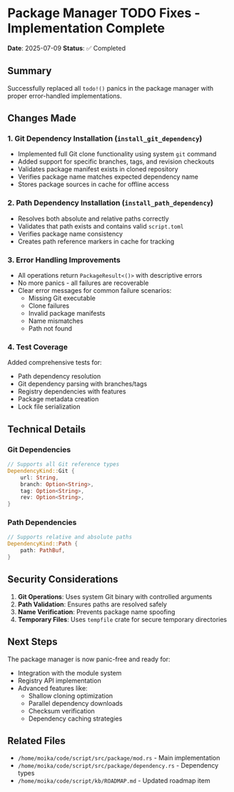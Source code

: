 # Package Manager TODO Fixes - Implementation Complete

**Date**: 2025-07-09
**Status**: ✅ Completed

## Summary

Successfully replaced all `todo!()` panics in the package manager with proper error-handled implementations.

## Changes Made

### 1. Git Dependency Installation (`install_git_dependency`)
- Implemented full Git clone functionality using system `git` command
- Added support for specific branches, tags, and revision checkouts
- Validates package manifest exists in cloned repository
- Verifies package name matches expected dependency name
- Stores package sources in cache for offline access

### 2. Path Dependency Installation (`install_path_dependency`)
- Resolves both absolute and relative paths correctly
- Validates that path exists and contains valid `script.toml`
- Verifies package name consistency
- Creates path reference markers in cache for tracking

### 3. Error Handling Improvements
- All operations return `PackageResult<()>` with descriptive errors
- No more panics - all failures are recoverable
- Clear error messages for common failure scenarios:
  - Missing Git executable
  - Clone failures
  - Invalid package manifests
  - Name mismatches
  - Path not found

### 4. Test Coverage
Added comprehensive tests for:
- Path dependency resolution
- Git dependency parsing with branches/tags
- Registry dependencies with features
- Package metadata creation
- Lock file serialization

## Technical Details

### Git Dependencies
```rust
// Supports all Git reference types
DependencyKind::Git {
    url: String,
    branch: Option<String>,
    tag: Option<String>, 
    rev: Option<String>,
}
```

### Path Dependencies
```rust
// Supports relative and absolute paths
DependencyKind::Path {
    path: PathBuf,
}
```

## Security Considerations

1. **Git Operations**: Uses system Git binary with controlled arguments
2. **Path Validation**: Ensures paths are resolved safely
3. **Name Verification**: Prevents package name spoofing
4. **Temporary Files**: Uses `tempfile` crate for secure temporary directories

## Next Steps

The package manager is now panic-free and ready for:
- Integration with the module system
- Registry API implementation
- Advanced features like:
  - Shallow cloning optimization
  - Parallel dependency downloads
  - Checksum verification
  - Dependency caching strategies

## Related Files
- `/home/moika/code/script/src/package/mod.rs` - Main implementation
- `/home/moika/code/script/src/package/dependency.rs` - Dependency types
- `/home/moika/code/script/kb/ROADMAP.md` - Updated roadmap item